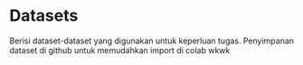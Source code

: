 # Datasets
Berisi dataset-dataset yang digunakan untuk keperluan tugas. Penyimpanan dataset di github untuk memudahkan import di colab wkwk
